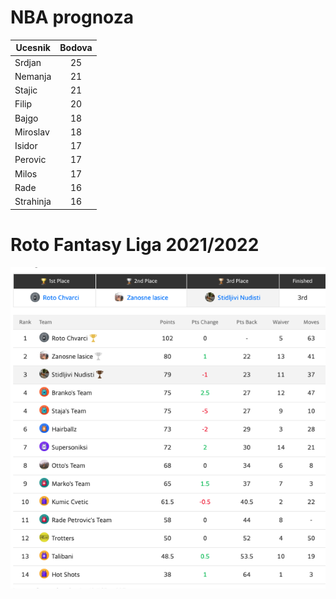 # NBA prognoza

| Ucesnik        | Bodova
| ------------- |:-------------:|
| Srdjan | 25 |
| Nemanja | 21 |
| Stajic | 21 |
| Filip      | 20 |
| Bajgo | 18 |
| Miroslav | 18 |
| Isidor      | 17 |
| Perovic | 17 |
| Milos | 17 |
| Rade | 16 |
| Strahinja | 16 |


# Roto Fantasy Liga 2021/2022

![ranking](ranking.png)